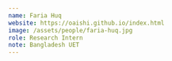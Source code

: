 ```yaml
---
name: Faria Huq
website: https://oaishi.github.io/index.html
image: /assets/people/faria-huq.jpg
role: Research Intern
note: Bangladesh UET
---
```

